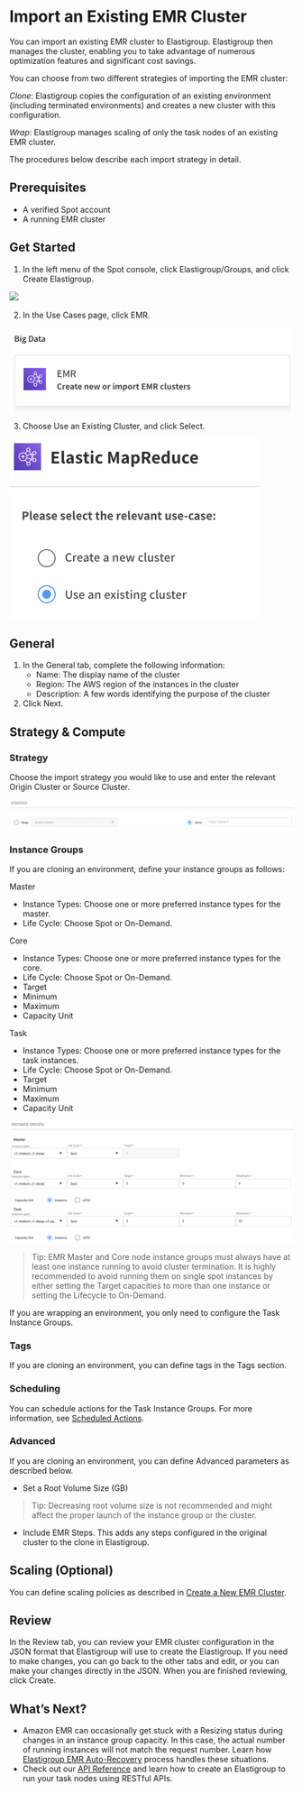# Import an Existing EMR Cluster

You can import an existing EMR cluster to Elastigroup. Elastigroup then manages the cluster, enabling you to take advantage of numerous optimization features and significant cost savings.

You can choose from two different strategies of importing the EMR cluster:

*Clone*: Elastigroup copies the configuration of an existing environment (including terminated environments) and creates a new cluster with this configuration.

*Wrap*: Elastigroup manages scaling of only the task nodes of an existing EMR cluster.

The procedures below describe each import strategy in detail.

## Prerequisites
- A verified Spot account
- A running EMR cluster

## Get Started

1. In the left menu of the Spot console, click Elastigroup/Groups, and click Create Elastigroup.

<img src="/elastigroup/_media/tutorials-create-eg-from-scratch-01.png" />

2. In the Use Cases page, click EMR.

<img src="/elastigroup/_media/create-a-new-emr-cluster-01.png" />

3. Choose Use an Existing Cluster, and click Select.

<img src="/elastigroup/_media/import-emr-01.png" />

## General

1. In the General tab, complete the following information:
   - Name: The display name of the cluster
   - Region: The AWS region of the instances in the cluster
   - Description: A few words identifying the purpose of the cluster
2. Click Next.

## Strategy & Compute
### Strategy

Choose the import strategy you would like to use and enter the relevant Origin Cluster or Source Cluster.

<img src="/elastigroup/_media/import-emr-02.png" />

### Instance Groups

If you are cloning an environment, define your instance groups as follows:

Master
- Instance Types: Choose one or more preferred instance types for the master.
- Life Cycle: Choose Spot or On-Demand.

Core
- Instance Types: Choose one or more preferred instance types for the core.
- Life Cycle: Choose Spot or On-Demand.
- Target
- Minimum
- Maximum
- Capacity Unit

Task
- Instance Types: Choose one or more preferred instance types for the task instances.
- Life Cycle: Choose Spot or On-Demand.
- Target
- Minimum
- Maximum
- Capacity Unit

<img src="/elastigroup/_media/import-emr-03.png" />

> Tip: EMR Master and Core node instance groups must always have at least one instance running to avoid cluster termination. It is highly recommended to avoid running them on single spot instances by either setting the Target capacities to more than one instance or setting the Lifecycle to On-Demand.

If you are wrapping an environment, you only need to configure the Task Instance Groups.

### Tags

If you are cloning an environment, you can define tags in the Tags section.

### Scheduling

You can schedule actions for the Task Instance Groups. For more information, see [Scheduled Actions](elastigroup/tools-integrations/elastic-mapreduce/create-a-new-emr-cluster?id=scheduled-actions).

### Advanced

If you are cloning an environment, you can define Advanced parameters as described below.

- Set a Root Volume Size (GB)

> Tip: Decreasing root volume size is not recommended and might affect the proper launch of the instance group or the cluster.

- Include EMR Steps. This adds any steps configured in the original cluster to the clone in Elastigroup.

## Scaling (Optional)

You can define scaling policies as described in [Create a New EMR Cluster](elastigroup/tools-integrations/elastic-mapreduce/create-a-new-emr-cluster).

## Review

In the Review tab, you can review your EMR cluster configuration in the JSON format that Elastigroup will use to create the Elastigroup. If you need to make changes, you can go back to the other tabs and edit, or you can make your changes directly in the JSON. When you are finished reviewing, click Create.

## What’s Next?
- Amazon EMR can occasionally get stuck with a Resizing status during changes in an instance group capacity. In this case, the actual number of running instances will not match the request number. Learn how [Elastigroup EMR Auto-Recovery](elastigroup/tools-integrations/elastic-mapreduce/elastigroup-auto-recover-for-emr) process handles these situations.
- Check out our [API Reference](https://docs.spot.io/api/) and learn how to create an Elastigroup to run your task nodes using RESTful APIs.
